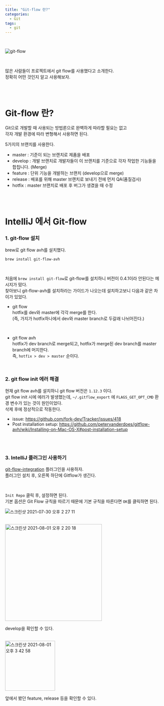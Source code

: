 ```yaml
---
title: "Git-flow 란?"  
categories:
  - Git
tags:
  - git 
--- 
```


<br />     

![git-flow](https://user-images.githubusercontent.com/33855307/127602165-ac0ce9e1-fa18-46c0-8345-68e63865ef9e.png)

<br />   

많은 사람들이 프로젝트에서 git flow를 사용했다고 소개한다.      
정확히 어떤 것인지 알고 사용해보자.


<br />     
<br />         


# Git-flow 란?
Git으로 개발할 때 사용되는 방법론으로 완벽하게 따라할 필요는 없고     
각자 개발 환경에 따라 변형해서 사용하면 된다.

5가지의 브랜치를 사용한다.
* master : 기준이 되는 브랜치로 제품을 배포
* develop : 개발 브랜치로 개발자들이 이 브랜치를 기준으로 각자 작업한 기능들을 합칩니다. (Merge)
* feature : 단위 기능을 개발하는 브랜치 (develop으로 merge)
* release : 배포를 위해 master 브랜치로 보내기 전에 먼저 QA(품질검사)
* hotfix : master 브랜치로 배포 후 버그가 생겼을 때 수정

<br />         
<br />         

# IntelliJ 에서 Git-flow        

### 1. git-flow 설치      

brew로 git flow avh를 설치했다.
```
brew install git-flow-avh
```

<br />   


처음에 `brew install git-flow`로 git-flow를 설치하니 버전이 0.4.1이라 안된다는 메시지가 떴다.     
찾아보니 git-flow-avh를 설치하라는 가이드가 나오는데 설치하고보니 다음과 같은 차이가 있었다.      

* git flow     
hotfix를 dev와 master에 각각 merge를 한다.     
(즉, 가지가 hotfix하나에서 dev와 master branch로 두갈래 나뉘어진다.)     
<br />      
  
* git flow avh    
hotfix가 dev branch로 merge되고, hotfix가 merge된 dev branch를 master branch에 머지한다.      
즉, `hotfix > dev > master` 순이다.      
  

<br />   

### 2. git flow init 에러 해결    

현재 git flow avh를 설치하니 git flow 버전은 `1.12.3` 이다.       
git flow init 시에 에러가 발생했는데, `~/.gitflow_export` 에 `FLAGS_GET_OPT_CMD` 환경 변수가 있는 것이 원인이었다.       
삭제 후에 정상적으로 작동한다.       

* issue: <https://github.com/fork-dev/Tracker/issues/418>    
* Post installation setup: <https://github.com/petervanderdoes/gitflow-avh/wiki/Installing-on-Mac-OS-X#post-installation-setup>    


<br />      
<br />     

### 3. IntelliJ 플러그인 사용하기    

[git-flow-integration](https://plugins.jetbrains.com/plugin/7315-git-flow-integration) 플러그인을 사용하자.    
플러그인 설치 후, 오른쪽 하단에 Gitflow가 생긴다.        


<br />     

`Init Repo` 클릭 후, 설정하면 된다.      
기본 옵션은 Git Flow 규칙을 따르기 때문에 기본 규칙을 따른다면 `OK`를 클릭하면 된다.

![스크린샷 2021-07-30 오후 2 27 11](https://user-images.githubusercontent.com/33855307/127607349-377ccec5-b666-42fd-a674-688a77e2fbc6.png)


<br />    

<img width="316" alt="스크린샷 2021-08-01 오후 2 20 18" src="https://user-images.githubusercontent.com/33855307/127760133-f96e1642-07af-4794-a302-30d306c6f4b7.png">     

develop을 확인할 수 있다.  


<br />     


<img width="163" alt="스크린샷 2021-08-01 오후 3 42 58" src="https://user-images.githubusercontent.com/33855307/127761924-12982227-a618-4d18-b458-e95f9169be94.png">   

앞에서 봤던 feature, release 등을 확인할 수 있다.    

<br />  

